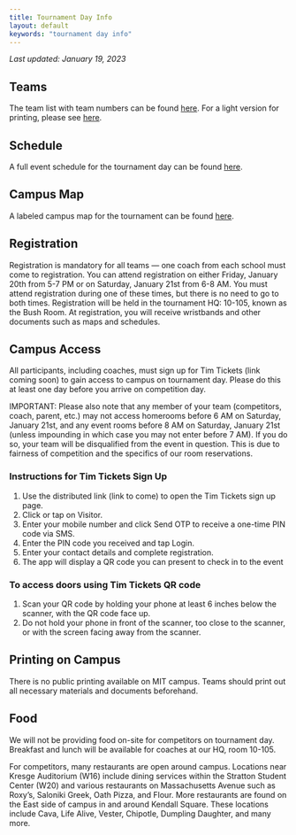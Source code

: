 ```yaml
---
title: Tournament Day Info
layout: default
keywords: "tournament day info"
---
```


_Last updated: January 19, 2023_

## Teams

The team list with team numbers can be found [here](docs/2023_teams.pdf). For a light version for printing, please see [here](docs/2023_teams_light.pdf).

## Schedule

A full event schedule for the tournament day can be found [here](docs/2023_schedule.pdf).

## Campus Map

A labeled campus map for the tournament can be found [here](docs/2023_map.pdf).

## Registration

Registration is mandatory for all teams — one coach from each school must come to registration.
You can attend registration on either Friday, January 20th from 5-7 PM or on Saturday, January 21st from 6-8 AM. You must attend registration during one of these times, but there is no need to go to both times. Registration will be held in the tournament HQ: 10-105, known as the Bush Room. At registration, you will receive wristbands and other documents such as maps and schedules.

## Campus Access

All participants, including coaches, must sign up for Tim Tickets (link coming soon) to gain access to campus on tournament day. Please do this at least one day before you arrive on competition day.

IMPORTANT: Please also note that any member of your team (competitors, coach, parent, etc.) may not access homerooms before 6 AM on Saturday, January 21st, and any event rooms before 8 AM on Saturday, January 21st (unless impounding in which case you may not enter before 7 AM). If you do so, your team will be disqualified from the event in question. This is due to fairness of competition and the specifics of our room reservations.

### Instructions for Tim Tickets Sign Up

1. Use the distributed link (link to come) to open the Tim Tickets sign up page.
2. Click or tap on Visitor.
3. Enter your mobile number and click Send OTP to receive a one-time PIN code via SMS.
4. Enter the PIN code you received and tap Login.
5. Enter your contact details and complete registration.
6. The app will display a QR code you can present to check in to the event

### To access doors using Tim Tickets QR code

1. Scan your QR code by holding your phone at least 6 inches below the scanner, with the QR code face up.
2. Do not hold your phone in front of the scanner, too close to the scanner, or with the screen facing away from the scanner.

## Printing on Campus

There is no public printing available on MIT campus. Teams should print out all necessary materials and documents beforehand.

## Food

We will not be providing food on-site for competitors on tournament day. Breakfast and lunch will be available for coaches at our HQ, room 10-105.

For competitors, many restaurants are open around campus. Locations near Kresge Auditorium (W16) include dining services within the Stratton Student Center (W20) and various restaurants on Massachusetts Avenue such as Roxy’s, Saloniki Greek, Oath Pizza, and Flour. More restaurants are found on the East side of campus in and around Kendall Square. These locations include Cava, Life Alive, Vester, Chipotle, Dumpling Daughter, and many more.
